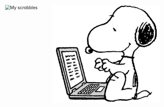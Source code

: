 ![My scrobbles](https://lastfm-recently-played.vercel.app/api?user=joanapratess)
<img align="right" alt="Coding" width="350" src="/snoopy.png">

